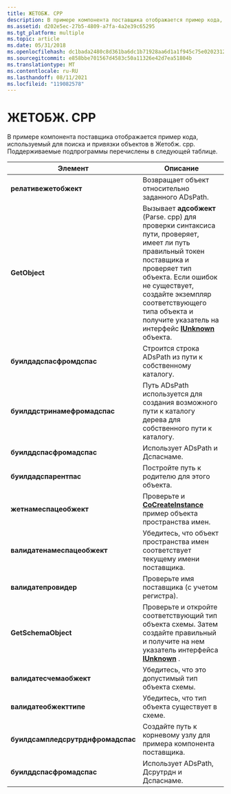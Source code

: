 ```yaml
---
title: ЖЕТОБЖ. CPP
description: В примере компонента поставщика отображается пример кода, используемый для поиска и привязки объектов в Жетобж. cpp. Поддерживаемые подпрограммы перечислены в следующей таблице.
ms.assetid: d202e5ec-27b5-4809-a7fa-4a2e39c65295
ms.tgt_platform: multiple
ms.topic: article
ms.date: 05/31/2018
ms.openlocfilehash: dc1bada2480c8d361ba6dc1b71928aa6d1a1f945c75e0202312cc7f3e34c97b2
ms.sourcegitcommit: e858bbe701567d4583c50a11326e42d7ea51804b
ms.translationtype: MT
ms.contentlocale: ru-RU
ms.lasthandoff: 08/11/2021
ms.locfileid: "119082578"
---
```

# <a name="getobjcpp"></a>ЖЕТОБЖ. CPP

В примере компонента поставщика отображается пример кода, используемый для поиска и привязки объектов в Жетобж. cpp. Поддерживаемые подпрограммы перечислены в следующей таблице.



| Элемент                                | Описание                                                                                                                                                                                                                                                                                       |
|-------------------------------------|---------------------------------------------------------------------------------------------------------------------------------------------------------------------------------------------------------------------------------------------------------------------------------------------------|
| **релативежетобжект**               | Возвращает объект относительно заданного ADsPath.                                                                                                                                                                                                                                                       |
| **GetObject**                       | Вызывает **адсобжект** (Parse. cpp) для проверки синтаксиса пути, проверяет, имеет ли путь правильный токен поставщика и проверяет тип объекта. Если ошибок не существует, создайте экземпляр соответствующего типа объекта и получите указатель на интерфейс [**IUnknown**](/windows/win32/api/unknwn/nn-unknwn-iunknown) объекта. |
| **буилдадспасфромдспас**          | Строится строка ADsPath из пути к собственному каталогу.                                                                                                                                                                                                                                           |
| **буилддстринамефромадспас**      | Путь ADsPath используется для создания возможного пути к каталогу дерева для собственного пути к каталогу.                                                                                                                                                                                                           |
| **буилддспасфромадспас**          | Использует ADsPath и Дспаснаме.                                                                                                                                                                                                                                                                      |
| **буилдадспарентпас**              | Постройте путь к родителю для этого объекта.                                                                                                                                                                                                                                                  |
| **жетнамеспацеобжект**              | Проверьте и [**CoCreateInstance**](/windows/win32/api/combaseapi/nf-combaseapi-cocreateinstance) пример объекта пространства имен.                                                                                                                                                                                                           |
| **валидатенамеспацеобжект**         | Убедитесь, что объект пространства имен соответствует текущему имени поставщика.                                                                                                                                                                                                                               |
| **валидатепровидер**                | Проверьте имя поставщика (с учетом регистра).                                                                                                                                                                                                                                                          |
| **GetSchemaObject**                 | Проверьте и откройте соответствующий тип объекта схемы. Затем создайте правильный и получите на нем указатель интерфейса [**IUnknown**](/windows/win32/api/unknwn/nn-unknwn-iunknown) .                                                                                                                                        |
| **валидатесчемаобжект**            | Убедитесь, что это допустимый тип объекта схемы.                                                                                                                                                                                                                                                     |
| **валидатеобжекттипе**              | Убедитесь, что тип объекта существует в схеме.                                                                                                                                                                                                                                                 |
| **буилдсампледсрутрднфромадспас** | Создайте путь к корневому узлу для примера компонента поставщика.                                                                                                                                                                                                                            |
| **буилддспасфромадспас**          | Использует ADsPath, Дсрутрдн и Дспаснаме.                                                                                                                                                                                                                                                          |



 

 

 